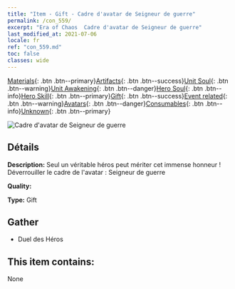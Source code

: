 ```yaml
---
title: "Item - Gift - Cadre d'avatar de Seigneur de guerre"
permalink: /con_559/
excerpt: "Era of Chaos  Cadre d'avatar de Seigneur de guerre"
last_modified_at: 2021-07-06
locale: fr
ref: "con_559.md"
toc: false
classes: wide
---
```

 [Materials](/ItemsFR/){: .btn .btn--primary}[Artifacts](/ItemsFR/Artifacts/){: .btn .btn--success}[Unit Soul](/ItemsFR/UnitSoul/){: .btn .btn--warning}[Unit Awakening](/ItemsFR/UnitAwakening/){: .btn .btn--danger}[Hero Soul](/ItemsFR/HeroSoul/){: .btn .btn--info}[Hero Skill](/ItemsFR/HeroSkill/){: .btn .btn--primary}[Gift](/ItemsFR/Gift/){: .btn .btn--success}[Event related](/ItemsFR/Events/){: .btn .btn--warning}[Avatars](/ItemsFR/Avatars/){: .btn .btn--danger}[Consumables](/ItemsFR/Consumables/){: .btn .btn--info}[Unknown](/ItemsFR/Unknown/){: .btn .btn--primary}

 ![Cadre d'avatar de Seigneur de guerre](/images/a/avatarFrame_9.png)

## Détails
 **Description:** Seul un véritable héros peut mériter cet immense honneur ! Déverrouiller le cadre de l'avatar : Seigneur de guerre

 **Quality:** 

 **Type:** Gift

## Gather

*    Duel des Héros 

## This item contains:

  None

